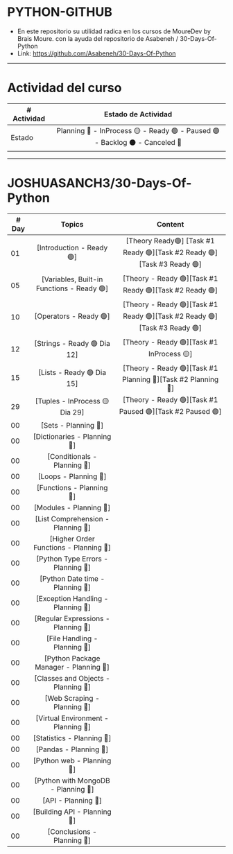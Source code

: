 # PYTHON-GITHUB

- En este repositorio su utilidad radica en los cursos de MoureDev by Brais Moure. con la ayuda del repositorio de Asabeneh / 30-Days-Of-Python
- Link: https://github.com/Asabeneh/30-Days-Of-Python

---

# Actividad del curso

|# Actividad | Estado de Actividad                                                           |
|------------|:-----------------------------------------------------------------------------:|
| Estado     |Planning 🔵 - InProcess 🟡 - Ready 🟢 - Paused 🟣 - Backlog ⚫ - Canceled 🔴|

---

# JOSHUASANCH3/30-Days-Of-Python

|# Day | Topics                                                    | Content                                                   |
|------|:---------------------------------------------------------:|:---------------------------------------------------------:|
| 01   |  [Introduction - Ready 🟢]|[Theory Ready🟢] [Task #1 Ready 🟢][Task #2 Ready 🟢][Task #3 Ready 🟢]|
| 05   |  [Variables, Built-in Functions - Ready 🟢]|[Theory - Ready 🟢][Task #1 Ready 🟢][Task #2 Ready 🟢]|
| 10   |  [Operators - Ready 🟢]|[Theory - Ready 🟢][Task #1 Ready 🟢][Task #2 Ready 🟢][Task #3 Ready 🟢]|
| 12   |  [Strings - Ready 🟢 Dia 12]|[Theory - Ready 🟢][Task #1 InProcess 🟡]|
| 15   |  [Lists - Ready 🟢 Dia 15]|[Theory - Ready 🟢][Task #1 Planning 🔵][Task #2 Planning 🔵]|
| 29   |  [Tuples - InProcess 🟡 Dia 29]|[Theory - Ready 🟢][Task #1 Paused 🟣][Task #2 Paused 🟣]|
| 00   |  [Sets - Planning 🔵]|
| 00   |  [Dictionaries - Planning 🔵]|
| 00   |  [Conditionals - Planning 🔵]|
| 00   |  [Loops - Planning 🔵]|
| 00   |  [Functions - Planning 🔵]|
| 00   |  [Modules - Planning 🔵]|
| 00   |  [List Comprehension - Planning 🔵]|
| 00   |  [Higher Order Functions - Planning 🔵]|
| 00   |  [Python Type Errors - Planning 🔵]|
| 00   |  [Python Date time - Planning 🔵]|
| 00   |  [Exception Handling - Planning 🔵]|
| 00   |  [Regular Expressions - Planning 🔵]|
| 00   |  [File Handling - Planning 🔵]|
| 00   |  [Python Package Manager - Planning 🔵]|
| 00   |  [Classes and Objects - Planning 🔵]|
| 00   |  [Web Scraping - Planning 🔵]|
| 00   |  [Virtual Environment - Planning 🔵]|
| 00   |  [Statistics - Planning 🔵]|
| 00   |  [Pandas - Planning 🔵]|
| 00   |  [Python web - Planning 🔵]|
| 00   |  [Python with MongoDB - Planning 🔵]|
| 00   |  [API - Planning 🔵]|
| 00   |  [Building API - Planning 🔵]|
| 00   |  [Conclusions - Planning 🔵]|
